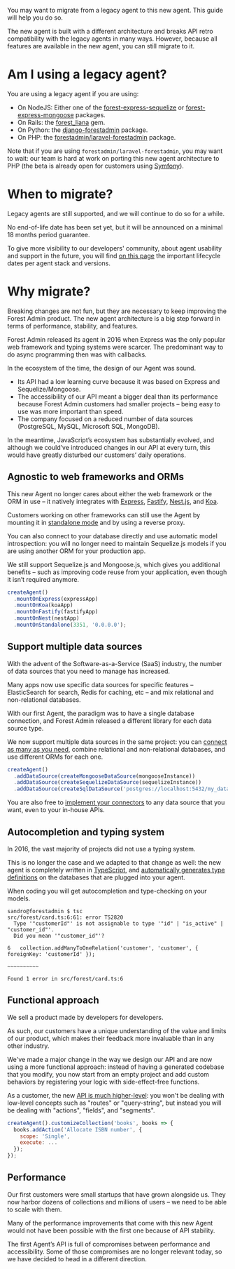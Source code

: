 You may want to migrate from a legacy agent to this new agent. This guide will help you do so.

The new agent is built with a different architecture and breaks API retro compatibility with the legacy agents in many ways. However, because all features are available in the new agent, you can still migrate to it.

# Am I using a legacy agent?

You are using a legacy agent if you are using:

- On NodeJS: Either one of the [forest-express-sequelize](https://github.com/ForestAdmin/forest-express-sequelize) or [forest-express-mongoose](https://github.com/ForestAdmin/forest-express-mongoose) packages.
- On Rails: the [forest_liana](https://github.com/ForestAdmin/forest-rails) gem.
- On Python: the [django-forestadmin](https://github.com/ForestAdmin/django-forestadmin) package.
- On PHP: the [forestadmin/laravel-forestadmin](https://github.com/ForestAdmin/laravel-forestadmin) package.

Note that if you are using `forestadmin/laravel-forestadmin`, you may want to wait: our team is hard at work on porting this new agent architecture to PHP (the beta is already open for customers using [Symfony](https://github.com/ForestAdmin/symfony-forestadmin)).

# When to migrate?

Legacy agents are still supported, and we will continue to do so for a while.

No end-of-life date has been set yet, but it will be announced on a minimal 18 months period guarantee.

To give more visibility to our developers' community, about agent usability and support in the future, you will find [on this page](https://docs.forestadmin.com/documentation/how-tos/releases-support) the important lifecycle dates per agent stack and versions.

# Why migrate?

Breaking changes are not fun, but they are necessary to keep improving the Forest Admin product. The new agent architecture is a big step forward in terms of performance, stability, and features.

Forest Admin released its agent in 2016 when Express was the only popular web framework and typing systems were scarcer. The predominant way to do async programming then was with callbacks.

In the ecosystem of the time, the design of our Agent was sound.

- Its API had a low learning curve because it was based on Express and Sequelize/Mongoose.
- The accessibility of our API meant a bigger deal than its performance because Forest Admin customers had smaller projects – being easy to use was more important than speed.
- The company focused on a reduced number of data sources (PostgreSQL, MySQL, Microsoft SQL, MongoDB).

In the meantime, JavaScript’s ecosystem has substantially evolved, and although we could’ve introduced changes in our API at every turn, this would have greatly disturbed our customers’ daily operations.

## Agnostic to web frameworks and ORMs

This new Agent no longer cares about either the web framework or the ORM in use – it natively integrates with [Express](../install/expose/using-express.md), [Fastify](../install/expose/using-fastify.md), [Nest.js](../install/expose/using-nest.md), and [Koa](../install/expose/using-koa.md).

Customers working on other frameworks can still use the Agent by mounting it in [standalone mode](../install/expose/using-standalone.md) and by using a reverse proxy.

You can also connect to your database directly and use automatic model introspection: you will no longer need to maintain Sequelize.js models if you are using another ORM for your production app.

We still support Sequelize.js and Mongoose.js, which gives you additional benefits – such as improving code reuse from your application, even though it isn’t required anymore.

```javascript
createAgent()
  .mountOnExpress(expressApp)
  .mountOnKoa(koaApp)
  .mountOnFastify(fastifyApp)
  .mountOnNest(nestApp)
  .mountOnStandalone(3351, '0.0.0.0');
```

## Support multiple data sources

With the advent of the Software-as-a-Service (SaaS) industry, the number of data sources that you need to manage has increased.

Many apps now use specific data sources for specific features – ElasticSearch for search, Redis for caching, etc – and mix relational and non-relational databases.

With our first Agent, the paradigm was to have a single database connection, and Forest Admin released a different library for each data source type.

We now support multiple data sources in the same project: you can [connect as many as you need](../../datasources/connection/README.md), combine relational and non-relational databases, and use different ORMs for each one.

```javascript
createAgent()
  .addDataSource(createMongooseDataSource(mongooseInstance))
  .addDataSource(createSequelizeDataSource(sequelizeInstance))
  .addDataSource(createSqlDataSource('postgres://localhost:5432/my_database'));
```

You are also free to [implement your connectors](../../datasources/custom/README.md) to any data source that you want, even to your in-house APIs.

## Autocompletion and typing system

In 2016, the vast majority of projects did not use a typing system.

This is no longer the case and we adapted to that change as well: the new agent is completely written in [TypeScript](https://www.typescriptlang.org/), and [automatically generates type definitions](../install/autocompletion-and-typings.md) on the databases that are plugged into your agent.

When coding you will get autocompletion and type-checking on your models.

```console
sandro@forestadmin $ tsc
src/forest/card.ts:6:61: error TS2820
  Type '"customerId"' is not assignable to type '"id" | "is_active" | "customer_id"'.
  Did you mean '"customer_id"'?

6   collection.addManyToOneRelation('customer', 'customer', { foreignKey: 'customerId' });
                                                              ~~~~~~~~~~

Found 1 error in src/forest/card.ts:6
```

## Functional approach

We sell a product made by developers for developers.

As such, our customers have a unique understanding of the value and limits of our product, which makes their feedback more invaluable than in any other industry.

We've made a major change in the way we design our API and are now using a more functional approach: instead of having a generated codebase that you modify, you now start from an empty project and add custom behaviors by registering your logic with side-effect-free functions.

As a customer, the new [API is much higher-level](../../agent-customization/fields/README.md): you won't be dealing with low-level concepts such as "routes" or "query-string", but instead you will be dealing with "actions", "fields", and "segments".

```javascript
createAgent().customizeCollection('books', books => {
  books.addAction('Allocate ISBN number', {
    scope: 'Single',
    execute: ...
  });
});
```

## Performance

Our first customers were small startups that have grown alongside us. They now harbor dozens of collections and millions of users – we need to be able to scale with them.

Many of the performance improvements that come with this new Agent would not have been possible with the first one because of API stability.

The first Agent’s API is full of compromises between performance and accessibility. Some of those compromises are no longer relevant today, so we have decided to head in a different direction.
